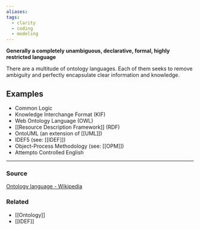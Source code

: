 ```yaml
---
aliases: 
tags:
  - clarity
  - coding
  - modeling
---
```

**Generally a completely unambiguous, declarative, formal, highly restricted language**

There are a multitude of ontology languages. Each of them seeks to remove ambiguity and perfectly encapsulate clear information and knowledge.

## Examples

- Common Logic
- Knowledge Interchange Format (KIF)
- Web Ontology Language (OWL)
- [[Resource Description Framework]] (RDF)
- OntoUML (an extension of [[UML]])
- IDEF5 (see: [[IDEF]])
- Object-Process Methodology (see: [[OPM]])
- Attempto Controlled English

---

### Source

[Ontology language - Wikipedia](https://en.wikipedia.org/wiki/Ontology_language)

### Related
- [[Ontology]] 
- [[IDEF]]